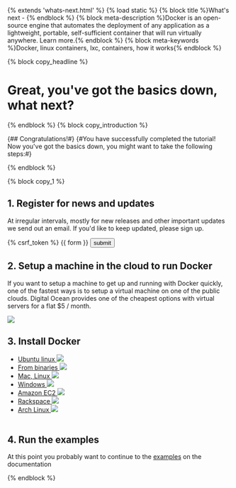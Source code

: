 {% extends 'whats-next.html' %}
{% load static %}
{% block title %}What's next - {% endblock %}
{% block meta-description %}Docker is an open-source engine that automates the deployment of any application as a lightweight, portable, self-sufficient container that will run virtually anywhere. Learn more.{% endblock %}
{% block meta-keywords %}Docker, linux containers, lxc, containers, how it works{% endblock %}

{% block copy_headline %}
# Great, you've got the basics down, what next?


{% endblock %}
{% block copy_introduction %}

{## Congratulations!#}
{#You have successfully completed the tutorial! Now you've got the basics down, you might want to take the following steps:#}

{% endblock %}


{% block copy_1 %}

## 1. Register for news and updates

At irregular intervals, mostly for new releases and other important updates we send out an email. If you'd like to
    keep updated, please sign up.

<form method="POST" action="{% url 'email_thanks' %}">
{% csrf_token %}
{{ form }}
<input type="submit" value="submit">
</form>


## 2. Setup a machine in the cloud to run Docker

If you want to setup a machine to get up and running with Docker quickly, one of the fastest ways is to setup a
    virtual machine on one of the public clouds. Digital Ocean provides one of the cheapest options with
    virtual servers for a flat $5 / month.

<a href="https://www.digitalocean.com/?refcode=9152ecbd91ab" target="_blank" title="referral link to Digital Ocean"><img src="{% static 'img/community/digital-ocean-horizontal.jpg' %}"><br /> </a>


## 3. Install Docker

<ul class="option-chooser-blocks">
    <a href="http://docs.docker.io/en/latest/installation/ubuntulinux/" target="_blank"><li>Ubuntu linux <img src="{% static 'img/platform-logos/ubuntu.png' %}"> </li></a>
    <a href="http://docs.docker.io/en/latest/installation/binaries/" target="_blank"><li>From binaries <img src="{% static 'img/platform-logos/binaries.png' %}"> </li></a>
    <a href="http://docs.docker.io/en/latest/installation/vagrant/" target="_blank"><li>Mac, Linux <img src="{% static 'img/platform-logos/mac-linux.png' %}">  </li></a>
    <a href="http://docs.docker.io/en/latest/installation/windows/" target="_blank"><li>Windows <img src="{% static 'img/platform-logos/windows.png' %}"> </li></a>
    <a href="http://docs.docker.io/en/latest/installation/amazon/" target="_blank"><li>Amazon EC2 <img src="{% static 'img/platform-logos/amazonaws.png' %}"> </li></a>
    <a href="http://docs.docker.io/en/latest/installation/rackspace/" target="_blank"><li>Rackspace <img src="{% static 'img/platform-logos/rackspace.png' %}"> </li></a>
    <a href="http://docs.docker.io/en/latest/installation/archlinux/" target="_blank"><li>Arch Linux <img src="{% static 'img/platform-logos/archlinux.png' %}"> </li></a>
    <br style="clear: both">
</ul>


## 4. Run the examples

At this point you probably want to continue to the <a href="https://docs.docker.io/en/latest/examples/">examples</a> on the documentation


{% endblock %}